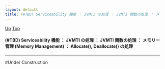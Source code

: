 ```yaml
---
layout: default
title: (#TBD) Serviceability 機能 ： JVMTI の処理 ： JVMTI 関数の処理 ： メモリー管理 (Memory Management) ： Allocate(), Deallocate() の処理
---
```

[Up](no1x2CUUqj.html) [Top](../index.html)

#### (#TBD) Serviceability 機能 ： JVMTI の処理 ： JVMTI 関数の処理 ： メモリー管理 (Memory Management) ： Allocate(), Deallocate() の処理

--- 
#Under Construction






